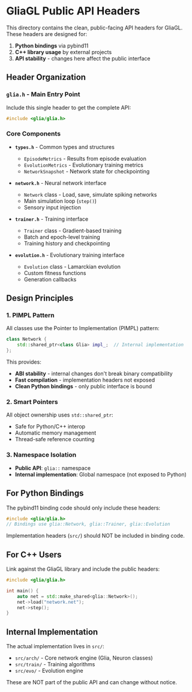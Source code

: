 # GliaGL Public API Headers

This directory contains the clean, public-facing API headers for GliaGL. These headers are designed for:

1. **Python bindings** via pybind11
2. **C++ library usage** by external projects
3. **API stability** - changes here affect the public interface

## Header Organization

### `glia.h` - Main Entry Point
Include this single header to get the complete API:
```cpp
#include <glia/glia.h>
```

### Core Components

- **`types.h`** - Common types and structures
  - `EpisodeMetrics` - Results from episode evaluation
  - `EvolutionMetrics` - Evolutionary training metrics
  - `NetworkSnapshot` - Network state for checkpointing

- **`network.h`** - Neural network interface
  - `Network` class - Load, save, simulate spiking networks
  - Main simulation loop (`step()`)
  - Sensory input injection

- **`trainer.h`** - Training interface
  - `Trainer` class - Gradient-based training
  - Batch and epoch-level training
  - Training history and checkpointing

- **`evolution.h`** - Evolutionary training interface
  - `Evolution` class - Lamarckian evolution
  - Custom fitness functions
  - Generation callbacks

## Design Principles

### 1. PIMPL Pattern
All classes use the Pointer to Implementation (PIMPL) pattern:
```cpp
class Network {
    std::shared_ptr<class Glia> impl_;  // Internal implementation
};
```
This provides:
- **ABI stability** - internal changes don't break binary compatibility
- **Fast compilation** - implementation headers not exposed
- **Clean Python bindings** - only public interface is bound

### 2. Smart Pointers
All object ownership uses `std::shared_ptr`:
- Safe for Python/C++ interop
- Automatic memory management
- Thread-safe reference counting

### 3. Namespace Isolation
- **Public API**: `glia::` namespace
- **Internal implementation**: Global namespace (not exposed to Python)

## For Python Bindings

The pybind11 binding code should only include these headers:
```cpp
#include <glia/glia.h>
// Bindings use glia::Network, glia::Trainer, glia::Evolution
```

Implementation headers (`src/`) should NOT be included in binding code.

## For C++ Users

Link against the GliaGL library and include the public headers:
```cpp
#include <glia/glia.h>

int main() {
    auto net = std::make_shared<glia::Network>();
    net->load("network.net");
    net->step();
}
```

## Internal Implementation

The actual implementation lives in `src/`:
- `src/arch/` - Core network engine (Glia, Neuron classes)
- `src/train/` - Training algorithms
- `src/evo/` - Evolution engine

These are NOT part of the public API and can change without notice.
